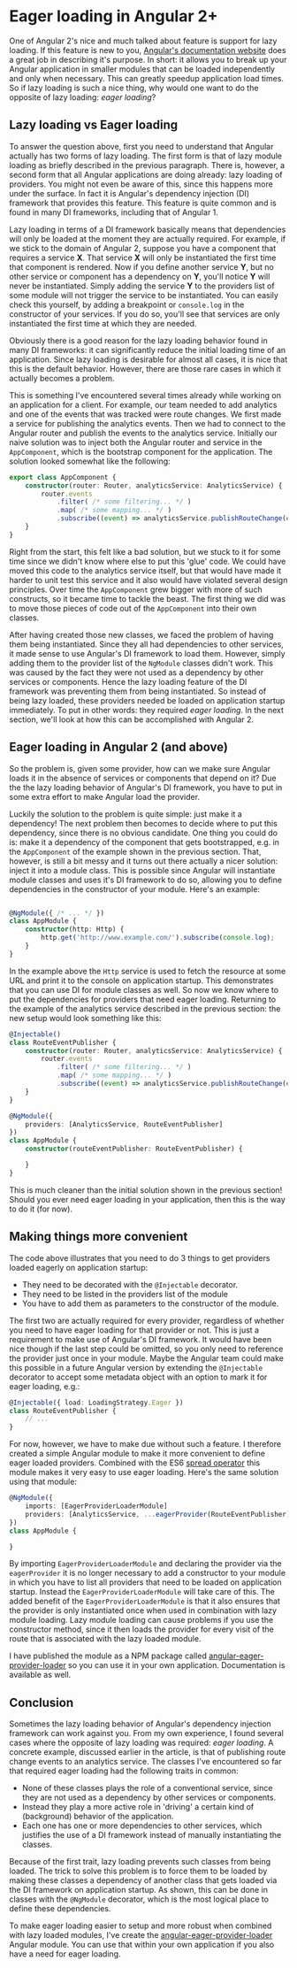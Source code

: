 Eager loading in Angular 2+
===========================

One of Angular 2's nice and much talked about feature is support for lazy loading.
If this feature is new to you, [Angular's documentation website](https://angular.io/docs/ts/latest/guide/router.html#asynchronous-routing) does a great job in describing it's purpose.
In short: it allows you to break up your Angular application in smaller modules that can be loaded independently and only when necessary.
This can greatly speedup application load times.
So if lazy loading is such a nice thing, why would one want to do the opposite of lazy loading: *eager loading*?

Lazy loading vs Eager loading
-----------------------------

To answer the question above, first you need to understand that Angular actually has two forms of lazy loading.
The first form is that of lazy module loading as briefly described in the previous paragraph.
There is, however, a second form that all Angular applications are doing already: lazy loading of providers.
You might not even be aware of this, since this happens more under the surface.
In fact it is Angular's dependency injection (DI) framework that provides this feature.
This feature is quite common and is found in many DI frameworks, including that of Angular 1.

Lazy loading in terms of a DI framework basically means that dependencies will only be loaded at the moment they are actually required.
For example, if we stick to the domain of Angular 2, suppose you have a component that requires a service **X**.
That service **X** will only be instantiated the first time that component is rendered.
Now if you define another service **Y**, but no other service or component has a dependency on **Y**, you'll notice **Y** will never be instantiated.
Simply adding the service **Y** to the providers list of some module will not trigger the service to be instantiated.
You can easily check this yourself, by adding a breakpoint or `console.log` in the constructor of your services.
If you do so, you'll see that services are only instantiated the first time at which they are needed.

Obviously there is a good reason for the lazy loading behavior found in many DI frameworks: it can significantly reduce the initial loading time of an application.
Since lazy loading is desirable for almost all cases, it is nice that this is the default behavior.
However, there are those rare cases in which it actually becomes a problem.

This is something I've encountered several times already while working on an application for a client.
For example, our team needed to add analytics and one of the events that was tracked were route changes.
We first made a service for publishing the analytics events.
Then we had to connect to the Angular router and publish the events to the analytics service.
Initially our naive solution was to inject both the Angular router and service in the `AppComponent`, which is the bootstrap component for the application.
The solution looked somewhat like the following:

```TypeScript
export class AppComponent {
    constructor(router: Router, analyticsService: AnalyticsService) {
        router.events
            .filter( /* some filtering... */ )
            .map( /* some mapping... */ )
            .subscribe((event) => analyticsService.publishRouteChange(event))
    }
}
```

Right from the start, this felt like a bad solution, but we stuck to it for some time since we didn't know where else to put this 'glue' code.
We could have moved this code to the analytics service itself, but that would have made it harder to unit test this service and it also would have violated several design principles.
Over time the `AppComponent` grew bigger with more of such constructs, so it became time to tackle the beast.
The first thing we did was to move those pieces of code out of the `AppComponent` into their own classes.

After having created those new classes, we faced the problem of having them being instantiated.
Since they all had dependencies to other services, it made sense to use Angular's DI framework to load them.
However, simply adding them to the provider list of the `NgModule` classes didn't work.
This was caused by the fact they were not used as a dependency by other services or components.
Hence the lazy loading feature of the DI framework was preventing them from being instantiated.
So instead of being lazy loaded, these providers needed be loaded on application startup immediately.
To put in other words: they required *eager loading*.
In the next section, we'll look at how this can be accomplished with Angular 2.

Eager loading in Angular 2 (and above)
--------------------------------------

So the problem is, given some provider, how can we make sure Angular loads it in the absence of services or components that depend on it?
Due the the lazy loading behavior of Angular's DI framework, you have to put in some extra effort to make Angular load the provider.

Luckily the solution to the problem is quite simple: just make it a dependency!
The next problem then becomes to decide where to put this dependency, since there is no obvious candidate.
One thing you could do is: make it a dependency of the component that gets bootstrapped, e.g. in the `AppComponent` of the example shown in the previous section.
That, however, is still a bit messy and it turns out there actually a nicer solution: inject it into a module class.
This is possible since Angular will instantiate module classes and uses it's DI framework to do so, allowing you to define dependencies in the constructor of your module.
Here's an example:

```TypeScript

@NgModule({ /* ... */ })
class AppModule {
    constructor(http: Http) {
    	http.get('http://www.example.com/').subscribe(console.log);
    }
}
```

In the example above the `Http` service is used to fetch the resource at some URL and print it to the console on application startup.
This demonstrates that you can use DI for module classes as well.
So now we know where to put the dependencies for providers that need eager loading.
Returning to the example of the analytics service described in the previous section: the new setup would look something like this:

```TypeScript
@Injectable()
class RouteEventPublisher {
    constructor(router: Router, analyticsService: AnalyticsService) {
        router.events
            .filter( /* some filtering... */ )
            .map( /* some mapping... */ )
            .subscribe((event) => analyticsService.publishRouteChange(event))
    }
}

@NgModule({
	providers: [AnalyticsService, RouteEventPublisher]
})
class AppModule {
    constructor(routeEventPublisher: RouteEventPublisher) {

    }
}
```

This is much cleaner than the initial solution shown in the previous section!
Should you ever need eager loading in your application, then this is the way to do it (for now).

Making things more convenient
-----------------------------

The code above illustrates that you need to do 3 things to get providers loaded eagerly on application startup:

* They need to be decorated with the `@Injectable` decorator.
* They need to be listed in the providers list of the module
* You have to add them as parameters to the constructor of the module.

The first two are actually required for every provider, regardless of whether you need to have eager loading for that provider or not.
This is just a requirement to make use of Angular's DI framework.
It would have been nice though if the last step could be omitted, so you only need to reference the provider just once in your module.
Maybe the Angular team could make this possible in a future Angular version by extending the `@Injectable` decorator to accept some metadata object with an option to mark it for eager loading, e.g.:

```TypeScript
@Injectable({ load: LoadingStrategy.Eager })
class RouteEventPublisher {
    // ...
}
```

For now, however, we have to make due without such a feature.
I therefore created a simple Angular module to make it more convenient to define eager loaded providers.
Combined with the ES6 [spread operator](https://developer.mozilla.org/nl/docs/Web/JavaScript/Reference/Operators/Spread_operator) this module makes it very easy to use eager loading.
Here's the same solution using that module:

```TypeScript
@NgModule({
	imports: [EagerProviderLoaderModule]
	providers: [AnalyticsService, ...eagerProvider(RouteEventPublisher)]
})
class AppModule {

}
```

By importing `EagerProviderLoaderModule` and declaring the provider via the `eagerProvider` it is no longer necessary to add a constructor to your module in which you have to list all providers that need to be loaded on application startup.
Instead the `EagerProviderLoaderModule` will take care of this.
The added benefit of the `EagerProviderLoaderModule` is that it also ensures that the provider is only instantiated once when used in combination with lazy module loading.
Lazy module loading can cause problems if you use the constructor method, since it then loads the provider for every visit of the route that is associated with the lazy loaded module.

I have published the module as a NPM package called [angular-eager-provider-loader](https://www.npmjs.com/package/angular-eager-provider-loader) so you can use it in your own application.
Documentation is available as well.

Conclusion
----------

Sometimes the lazy loading behavior of Angular's dependency injection framework can work against you.
From my own experience, I found several cases where the opposite of lazy loading was required: *eager loading*.
A concrete example, discussed earlier in the article, is that of publishing route change events to an analytics service.
The classes I've encountered so far that required eager loading had the following traits in common:

* None of these classes plays the role of a conventional service, since they are not used as a dependency by other services or components.
* Instead they play a more active role in 'driving' a certain kind of (background) behavior of the application.
* Each one has one or more dependencies to other services, which justifies the use of a DI framework instead of manually instantiating the classes.

Because of the first trait, lazy loading prevents such classes from being loaded.
The trick to solve this problem is to force them to be loaded by making these classes a dependency of another class that gets loaded via the DI framework on application startup.
As shown, this can be done in classes with the `@NgModule` decorator, which is the most logical place to define these dependencies.

To make eager loading easier to setup and more robust when combined with lazy loaded modules, I've create the [angular-eager-provider-loader](https://github.com/dscheerens/angular-eager-provider-loader) Angular module.
You can use that within your own application if you also have a need for eager loading.